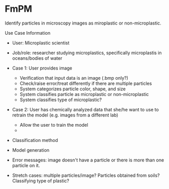 # FmPM
Identify particles in microscopy images as miroplastic or non-microplastic. 

Use Case Information
* User: Microplastic scientist
* Job/role: researcher studying microplastics, specifically microplastis in oceans/bodies of water
* Case 1: User provides image
  * Verification that input data is an image (.bmp only?)
  * Check/raise error/treat differently if there are multiple particles
  * System categorizes particle color, shape, and size
  * System classifies particle as microplastic or non-microplastic
  * System classifies type of microplastic? 
* Case 2: User has chemically analyzed data that she/he want to use to retrain the model (e.g. images from a different lab)
  * Allow the user to train the model
  * 

* Classification method
* Model generation

* Error messages: image doesn't have a particle or there is more than one particle on it. 
* Stretch cases: multiple particles/image? Particles obtained from soils? Classifying type of plastic?
